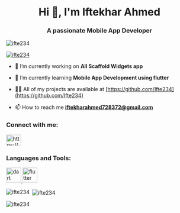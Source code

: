 <h1 align="center">Hi 👋, I'm Iftekhar Ahmed</h1>
<h3 align="center">A passionate Mobile App Developer</h3>

<p align="left"> <img src="https://komarev.com/ghpvc/?username=ifte234&label=Profile%20views&color=0e75b6&style=flat" alt="ifte234" /> </p>

<p align="left"> <a href="https://github.com/ryo-ma/github-profile-trophy"><img src="https://github-profile-trophy.vercel.app/?username=ifte234" alt="ifte234" /></a> </p>

- 🔭 I’m currently working on **All Scaffold Widgets app**

- 🌱 I’m currently learning **Mobile App Development using flutter**

- 👨‍💻 All of my projects are available at [https://github.com/Ifte234](https://github.com/Ifte234)

- 📫 How to reach me **iftekharahmed728372@gmail.com**

<h3 align="left">Connect with me:</h3>
<p align="left">
<a href="https://linkedin.com/in/https://www.linkedin.com/in/ifte234" target="blank"><img align="center" src="https://raw.githubusercontent.com/rahuldkjain/github-profile-readme-generator/master/src/images/icons/Social/linked-in-alt.svg" alt="https://www.linkedin.com/in/ifte234" height="30" width="40" /></a>
</p>

<h3 align="left">Languages and Tools:</h3>
<p align="left"> <a href="https://dart.dev" target="_blank" rel="noreferrer"> <img src="https://www.vectorlogo.zone/logos/dartlang/dartlang-icon.svg" alt="dart" width="40" height="40"/> </a> <a href="https://flutter.dev" target="_blank" rel="noreferrer"> <img src="https://www.vectorlogo.zone/logos/flutterio/flutterio-icon.svg" alt="flutter" width="40" height="40"/> </a> </p>

<p><img align="left" src="https://github-readme-stats.vercel.app/api/top-langs?username=ifte234&show_icons=true&locale=en&layout=compact" alt="ifte234" /></p>

<p>&nbsp;<img align="center" src="https://github-readme-stats.vercel.app/api?username=ifte234&show_icons=true&locale=en" alt="ifte234" /></p>

<p><img align="center" src="https://github-readme-streak-stats.herokuapp.com/?user=ifte234&" alt="ifte234" /></p>
